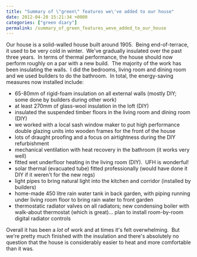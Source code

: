 ```yaml
---
title: "Summary of \"green\" features we\'ve added to our house"
date: 2012-04-20 15:21:34 +0000
categories: ["green diary"]
permalink: /summary_of_green_features_weve_added_to_our_house
---
```

Our house is a solid-walled house built around 1905.  Being
end-of-terrace, it used to be very cold in winter.  We've gradually
insulated over the past three years.  In terms of thermal performance,
the house should now perform roughly on a par with a new build.  The
majority of the work has been insulating the walls.  I did the bedrooms,
living room and dining room and we used builders to do the bathroom.  In
total, the energy-saving measures now installed include:

-   65-80mm of rigid-foam insulation on all external walls (mostly DIY;
    some done by builders during other work)
-   at least 270mm of glass-wool insulation in the loft (DIY)
-   insulated the suspended timber floors in the living room and dining
    room (DIY)
-   we worked with a local sash window maker to put high performance
    double glazing units into wooden frames for the front of the house
-   lots of draught proofing and a focus on airtightness during the DIY
    refurbishment
-   mechanical ventilation with heat recovery in the bathroom (it works
    very well)
-   fitted wet underfloor heating in the living room (DIY).  UFH is
    wonderful!
-   solar thermal (evacuated tube) fitted professionally (would have
    done it DIY if it weren't for the new regs)
-   light pipes to bring natural light into the kitchen
    and corridor (installed by builders)
-   home-made 450 litre rain water tank in back garden, with piping
    running under living room floor to bring rain water to front garden
-   thermostatic radiator valves on all radiators; new condensing boiler
    with walk-about thermostat (which is great)... plan to install
    room-by-room digital radiator controls

Overall it has been a *lot* of work and at times it's felt overwhelming.
 But we're pretty much finished with the insulation and there's
absolutely no question that the house is considerably easier to heat and
more comfortable than it was.

<!--break-->

 

